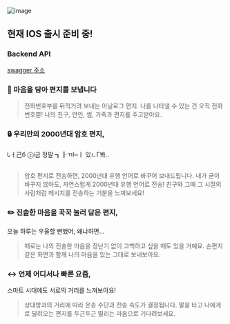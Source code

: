 ![image](https://github.com/sylee6529/ditto-letto/assets/68765200/62be9bd6-91f4-4c31-af0e-906bc3843eeb)
## 현재 IOS 출시 준비 중!

### Backend API
[swagger 주소](https://taehwan.info:8080/swagger-ui/index.html#/)



### 💌 마음을 담아 편지를 보냅니다

> 전화번호부를 뒤적거려 보내는 아날로그 편지.
나를 나타낼 수 있는 건 오직 전화번호뿐! 
나의 친구, 연인, 썸, 가족과 편지를 주고받아요.
> 

### 🔒 우리만의 2000년대 암호 편지,
Ꮣㅓ己б ⓩi금 정말 ┓┠ㄲŀ࿁ㅣ 있ㄴΓ봐..

> 암호 편지로 전송하면, 2000년대 유행 언어로 바꾸어 보내드립니다.
내가 굳이 바꾸지 않아도, 자연스럽게 2000년대 유행 언어로 전송! 
친구와 그때 그 시절의 사람처럼 메시지를 전송하는 기분을 느껴보세요!
> 

### ✏️ 진솔한 마음을 꾹꾹 눌러 담은 편지,
오늘 하루는 우울할 뻔했어, 왜냐하면…

> 때로는 나의 진솔한 마음을 장난기 없이 고백하고 싶을 때도 있을 거예요.
손편지 같은 화면과 함께 나의 마음을 있는 그대로 보내보아요.
> 

### ↔️ 언제 어디서나 빠른 요즘,
스마트 시대에도 서로의 거리를 느껴보아요!

> 상대방과의 거리에 따라 운송 수단과 전송 속도가 결정됩니다.
말을 타고 나에게로 달려오는 편지를 두근두근 떨리는 마음으로 기다려보세요.
>

